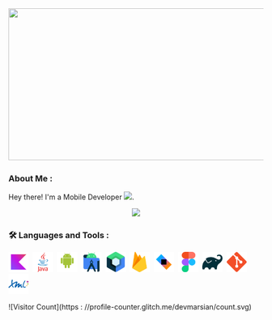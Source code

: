<div align="center">
  <img src="https://media.giphy.com/media/0fGrosy2JTPzO61PGr/giphy.gif" width="600" height="300"/>
</div>

### About Me :

Hey there! I'm a Mobile Developer <img src="https://media.giphy.com/media/2SKetE43GiWZh2n0jE/giphy.gif" width="30">.

<p align="center">
  <a href="https://git.io/streak-stats">
    <img src="http://github-profile-summary-cards.vercel.app/api/cards/profile-details?username=devmarsian&theme=tokyonight">
  </a>
</p>

### :hammer_and_wrench: Languages and Tools :
<div>
  <img src="https://github.com/devicons/devicon/blob/master/icons/kotlin/kotlin-original.svg" title="kotlin" alt="kotlin" width="40" height="40"/>&nbsp;
  <img src="https://github.com/devicons/devicon/blob/master/icons/java/java-original-wordmark.svg" title="Java" alt="Java" width="40" height="40"/>&nbsp;
  <img src="https://github.com/devicons/devicon/blob/master/icons/android/android-original-wordmark.svg" title="Android" alt="Android" width="40" height="40"/>&nbsp;
  <img src="https://github.com/devicons/devicon/blob/master/icons/androidstudio/androidstudio-original.svg" title="Androidstudio" alt="Androidstudio" width="40" height="40"/>&nbsp;
  <img src="https://github.com/devicons/devicon/blob/master/icons/jetpackcompose/jetpackcompose-original.svg" title="jetpackcompose" alt="jetpackcompose" width="40" height="40"/>&nbsp;
  <img src="https://github.com/devicons/devicon/blob/master/icons/firebase/firebase-original.svg" title="xml" alt="xml" width="40" height="40"/>&nbsp;
  <img src="https://github.com/devicons/devicon/blob/master/icons/ktor/ktor-original.svg" title="ktor" alt="ktor" width="40" height="40"/>&nbsp;
  <img src="https://github.com/devicons/devicon/blob/master/icons/figma/figma-original.svg" title="figma" alt="figma" width="40" height="40"/>&nbsp;
  <img src="https://github.com/devicons/devicon/blob/master/icons/gradle/gradle-original.svg" title="gradle" alt="gradle" width="40" height="40"/>&nbsp;
  <img src="https://github.com/devicons/devicon/blob/master/icons/git/git-original.svg" title="git" alt="git" width="40" height="40"/>&nbsp;
  <img src="https://github.com/devicons/devicon/blob/master/icons/xml/xml-original.svg" title="xml" alt="xml" width="40" height="40"/>&nbsp;
</div>

![Visitor Count](https : //profile-counter.glitch.me/devmarsian/count.svg)
